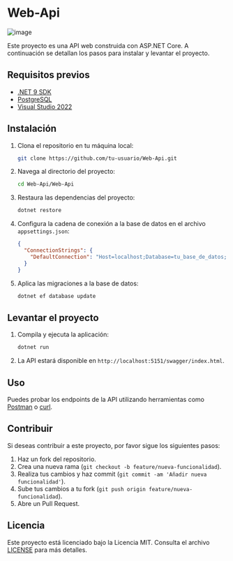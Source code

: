 # Web-Api

![image](https://github.com/user-attachments/assets/c3545418-debc-4b0b-a841-c524abece7e8)

Este proyecto es una API web construida con ASP.NET Core. A continuación se detallan los pasos para instalar y levantar el proyecto.

## Requisitos previos

- [.NET 9 SDK](https://dotnet.microsoft.com/download/dotnet/9.0)
- [PostgreSQL](https://www.postgresql.org/download/)
- [Visual Studio 2022](https://visualstudio.microsoft.com/vs/)

## Instalación

1. Clona el repositorio en tu máquina local:
    ```sh
    git clone https://github.com/tu-usuario/Web-Api.git
    ```

2. Navega al directorio del proyecto:
    ```sh
    cd Web-Api/Web-Api
    ```

3. Restaura las dependencias del proyecto:
    ```sh
    dotnet restore
    ```

4. Configura la cadena de conexión a la base de datos en el archivo `appsettings.json`:
    ```json
    {
      "ConnectionStrings": {
        "DefaultConnection": "Host=localhost;Database=tu_base_de_datos;Username=tu_usuario;Password=tu_contraseña"
      }
    }
    ```

5. Aplica las migraciones a la base de datos:
    ```sh
    dotnet ef database update
    ```

## Levantar el proyecto

1. Compila y ejecuta la aplicación:
    ```sh
    dotnet run
    ```

2. La API estará disponible en `http://localhost:5151/swagger/index.html`.

## Uso

Puedes probar los endpoints de la API utilizando herramientas como [Postman](https://www.postman.com/) o [curl](https://curl.se/).

## Contribuir

Si deseas contribuir a este proyecto, por favor sigue los siguientes pasos:

1. Haz un fork del repositorio.
2. Crea una nueva rama (`git checkout -b feature/nueva-funcionalidad`).
3. Realiza tus cambios y haz commit (`git commit -am 'Añadir nueva funcionalidad'`).
4. Sube tus cambios a tu fork (`git push origin feature/nueva-funcionalidad`).
5. Abre un Pull Request.

## Licencia

Este proyecto está licenciado bajo la Licencia MIT. Consulta el archivo [LICENSE](LICENSE) para más detalles.
